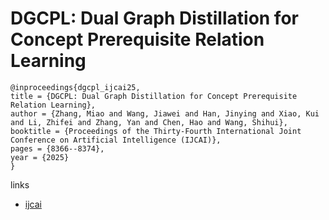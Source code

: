 # DGCPL: Dual Graph Distillation for Concept Prerequisite Relation Learning

```
@inproceedings{dgcpl_ijcai25,
title = {DGCPL: Dual Graph Distillation for Concept Prerequisite Relation Learning},
author = {Zhang, Miao and Wang, Jiawei and Han, Jinying and Xiao, Kui and Li, Zhifei and Zhang, Yan and Chen, Hao and Wang, Shihui},
booktitle = {Proceedings of the Thirty-Fourth International Joint Conference on Artificial Intelligence (IJCAI)},
pages = {8366--8374},
year = {2025}
}
```

links
- [ijcai](https://www.ijcai.org/proceedings/2025/930)
